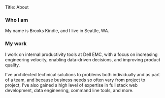 Title: About

### Who I am
My name is Brooks Kindle, and I live in Seattle, WA.

### My work
I work on internal productivity tools at Dell EMC, with a focus on increasing
engineering velocity, enabling data-driven decisions, and improving product
quality.

I've architected technical solutions to problems both individually and as part
of a team, and because business needs so often vary from project to project,
I've also gained a high level of expertise in full stack web development, data
engineering, command line tools, and more.
